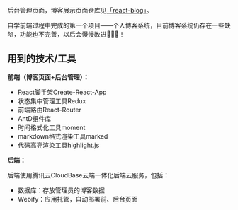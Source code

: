 后台管理页面，博客展示页面仓库见[「react-blog」](https://github.com/lcy-dextry/react_blog)。

自学前端过程中完成的第一个项目——个人博客系统，目前博客系统仍存在一些缺陷，功能也不完善，以后会慢慢改进💪💪💪！

## 用到的技术/工具
**前端（博客页面+后台管理）：**

- React脚手架Create-React-App
- 状态集中管理工具Redux
- 前端路由React-Router
- AntD组件库
- 时间格式化工具moment
- markdown格式渲染工具marked
- 代码高亮渲染工具highlight.js

**后端：**

后端使用腾讯云CloudBase云端一体化后端云服务，包括：

- 数据库：存放管理员的博客数据
- Webify：应用托管，自动部署前、后台页面
